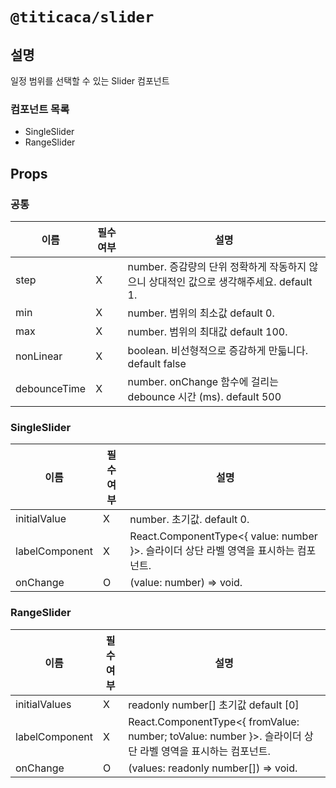 # `@titicaca/slider`

## 설명

일정 범위를 선택할 수 있는 Slider 컴포넌트

### 컴포넌트 목록

- SingleSlider
- RangeSlider

## Props

### 공통

| 이름         | 필수 여부 | 설명                                                                                    |
| ------------ | --------- | --------------------------------------------------------------------------------------- |
| step         | X         | number. 증감량의 단위 정확하게 작동하지 않으니 상대적인 값으로 생각해주세요. default 1. |
| min          | X         | number. 범위의 최소값 default 0.                                                        |
| max          | X         | number. 범위의 최대값 default 100.                                                      |
| nonLinear    | X         | boolean. 비선형적으로 증감하게 만듧니다. default false                                  |
| debounceTime | X         | number. onChange 함수에 걸리는 debounce 시간 (ms). default 500                          |

### SingleSlider

| 이름           | 필수 여부 | 설명                                                                                 |
| -------------- | --------- | ------------------------------------------------------------------------------------ |
| initialValue   | X         | number. 초기값. default 0.                                                           |
| labelComponent | X         | React.ComponentType<{ value: number }>. 슬라이더 상단 라벨 영역을 표시하는 컴포넌트. |
| onChange       | O         | (value: number) => void.                                                             |

### RangeSlider

| 이름           | 필수 여부 | 설명                                                                                                      |
| -------------- | --------- | --------------------------------------------------------------------------------------------------------- |
| initialValues  | X         | readonly number[] 초기값 default [0]                                                                      |
| labelComponent | X         | React.ComponentType<{ fromValue: number; toValue: number }>. 슬라이더 상단 라벨 영역을 표시하는 컴포넌트. |
| onChange       | O         | (values: readonly number[]) => void.                                                                      |
